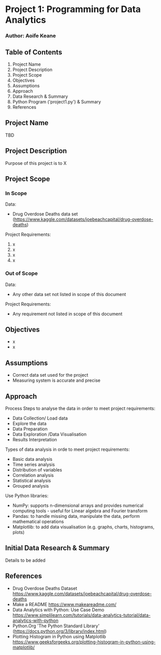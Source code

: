 # Project 1: Programming for Data Analytics
### Author: Aoife Keane

## Table of Contents
1. Project Name
2. Project Description
3. Project Scope
4. Objectives
5. Assumptions
6. Approach
7. Data Research & Summary
8. Python Program ('project1.py') & Summary
9. References

## Project Name 
TBD

## Project Description
Purpose of this project is to X 

## Project Scope
### In Scope
Data: 
* Drug Overdose Deaths data set (https://www.kaggle.com/datasets/joebeachcapital/drug-overdose-deaths)

Project Requirements: 
1. x 
2. x
3. x 
4. x

### Out of Scope
Data: 
* Any other data set not listed in scope of this document

Project Requirements: 
* Any requirement not listed in scope of this document

## Objectives
* x
* x

## Assumptions
* Correct data set used for the project
* Measuring system is accurate and precise

## Approach 
Process Steps to analyse the data in order to meet project requirements:
* Data Collection/ Load data
* Explore the data
* Data Preparation 
* Data Exploration /Data Visualisation 
* Results Interpretation

Types of data analysis in orde to meet project requirements:
* Basic data analysis
* Time series analysis
* Distribution of variables
* Correlation analysis
* Statistical analysis
* Grouped analysis

Use Python libraries:
* NumPy: supports n-dimensional arrays and provides numerical computing tools - useful for Linear algebra and Fourier transform
* Pandas: to handle missing data, manipulate the data, perform mathematical operations
* Matplotlib: to add data visualisation (e.g. graphs, charts, histograms, plots)

## Initial Data Research & Summary
Details to be added

## References
* Drug Overdose Deaths Dataset https://www.kaggle.com/datasets/joebeachcapital/drug-overdose-deaths
* Make a README https://www.makeareadme.com/ 
* Data Analytics with Python: Use Case Demo https://www.simplilearn.com/tutorials/data-analytics-tutorial/data-analytics-with-python
* Python.Org 'The Python Standard Library' (https://docs.python.org/3/library/index.html)
* Plotting Histogram in Python using Matplotlib https://www.geeksforgeeks.org/plotting-histogram-in-python-using-matplotlib/
